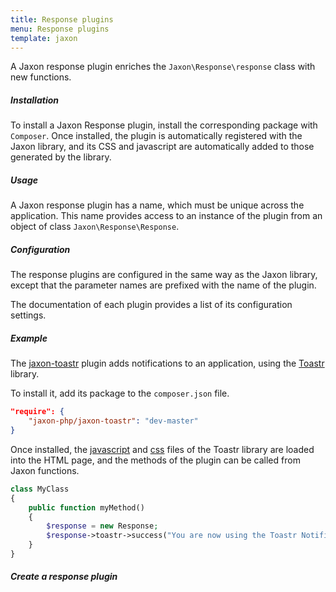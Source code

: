 ```yaml
---
title: Response plugins
menu: Response plugins
template: jaxon
---
```


A Jaxon response plugin enriches the `Jaxon\Response\response` class with new functions.

##### Installation

To install a Jaxon Response plugin, install the corresponding package with `Composer`.
Once installed, the plugin is automatically registered with the Jaxon library, and its CSS and javascript are automatically added to those generated by the library.

##### Usage 

A Jaxon response plugin has a name, which must be unique across the application.
This name provides access to an instance of the plugin from an object of class `Jaxon\Response\Response`.

##### Configuration

The response plugins are configured in the same way as the Jaxon library, except that the parameter names are prefixed with the name of the plugin.

The documentation of each plugin provides a list of its configuration settings.

##### Example

The [jaxon-toastr](https://github.com/jaxon-php/jaxon-toastr) plugin adds notifications to an application, using the [Toastr](https://github.com/CodeSeven/toastr) library.

To install it, add its package to the `composer.json` file.
```json
"require": {
    "jaxon-php/jaxon-toastr": "dev-master"
}
```

Once installed, the [javascript](https://cdnjs.cloudflare.com/ajax/libs/toastr.js/latest/js/toastr.min.js) and [css](https://cdnjs.cloudflare.com/ajax/libs/toastr.js/latest/css/toastr.min.css) files of the Toastr library are loaded into the HTML page, and the methods of the plugin can be called from Jaxon functions. 

```php
class MyClass
{
    public function myMethod()
    {
        $response = new Response;
        $response->toastr->success("You are now using the Toastr Notification plugin!!");
    }
}
```

##### Create a response plugin

